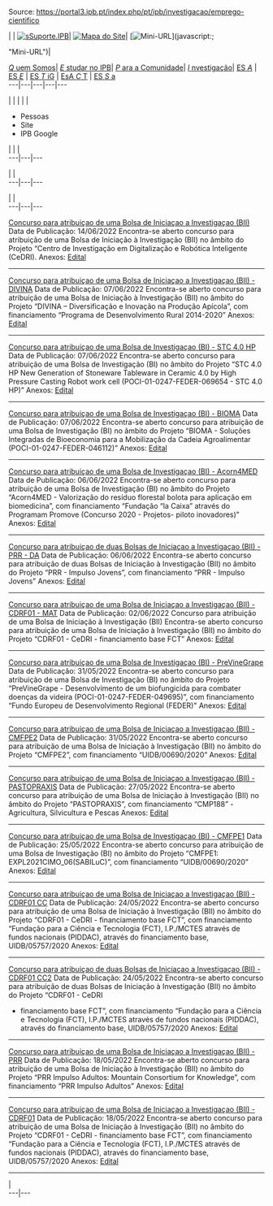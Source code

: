 Source: https://portal3.ipb.pt/index.php/pt/ipb/investigacao/emprego-cientifico

| | [![sSuporte.IPB](/templates/ipb-template-investigacao/images/mail.png)](https://suporte.ipb.pt "Suporte.IPB")| [![Mapa do Site](/templates/ipb-template-investigacao/images/mapa.png)](/index.php/pt/ipb-map "Mapa do Site")| [![Mini-URL](/templates/ipb-template-investigacao/images/miniurl.png)](javascript:;

 "Mini-URL")|  
  
[_Q_ uem Somos](/index.php/pt/ipb/quem-somos "Quem Somos")| [ _E_ studar no IPB](/index.php/pt/ipb/estudar-no-ipb "Estudar no IPB")| [ _P_ ara a Comunidade](/index.php/pt/ipb/para-a-comunidade "Para a Comunidade")| [ _I_ nvestigação](/index.php/pt/ipb/investigacao "Investigação")| [ES _A_](http://www.esa.ipb.pt "Escola Superior Agrária de Bragança") | [ES _E_](http://www.ese.ipb.pt "Escola Superior de Educação de Bragança") | [ES _T_ iG](http://www.estig.ipb.pt "Escola Superior de Tecnologia e Gestão de Bragança") | [EsA _C_ T](http://www.esact.ipb.pt "Escola Superior de Comunicação, Administração e Turismo de Mirandela") | [ES _S_ a](http://www.essa.ipb.pt "Escola Superior de Saúde de Bragança")  
---|---|---|---|---  
  
  

  

  
  
  
  
  
  
  
  
  
  
  
  
  
  
|   | |  | | 

  * Pessoas
  * Site
  * IPB Google

| | |   
---|---|---  
  
| |   
---|---|---  
  
| |   
---|---|---  
  
  
[Concurso para atribuiçao de uma Bolsa de Iniciaçao a Investigaçao
(BII)](http://portal3.ipb.pt/index.php/pt/atualidades?pub=1740) Data de
Publicação: 14/06/2022 Encontra-se aberto concurso para atribuição de uma
Bolsa de Iniciação à Investigação (BII) no âmbito do Projeto “Centro de
Investigação em Digitalização e Robótica Inteligente (CeDRI).  Anexos:
[Edital](https://atualidades.ipb.pt/sistema/anexos/1740_1655220825.pdf)  

* * *

[Concurso para atribuiçao de uma Bolsa de Iniciaçao a Investigaçao (BII) -
DIVINA](http://portal3.ipb.pt/index.php/pt/atualidades?pub=1737) Data de
Publicação: 07/06/2022 Encontra-se aberto concurso para atribuição de uma
Bolsa de Iniciação à Investigação (BII) no âmbito do Projeto “DIVINA –
Diversificação e Inovação na Produção Apícola”, com financiamento “Programa de
Desenvolvimento Rural 2014-2020”  Anexos:
[Edital](https://atualidades.ipb.pt/sistema/anexos/1737_1654608544.pdf)  

* * *

[Concurso para atribuiçao de uma Bolsa de Investigaçao (BI) - STC 4.0
HP](http://portal3.ipb.pt/index.php/pt/atualidades?pub=1738) Data de
Publicação: 07/06/2022 Encontra-se aberto concurso para atribuição de uma
Bolsa de Investigação (BI) no âmbito do Projeto “STC 4.0 HP New Generation of
Stoneware Tableware in Ceramic 4.0 by High Pressure Casting Robot work cell
(POCI-01-0247-FEDER-069654 - STC 4.0 HP)”  Anexos:
[Edital](https://atualidades.ipb.pt/sistema/anexos/1738_1654608735.pdf)  

* * *

[Concurso para atribuiçao de uma Bolsa de Investigaçao (BI) -
BIOMA](http://portal3.ipb.pt/index.php/pt/atualidades?pub=1739) Data de
Publicação: 07/06/2022 Encontra-se aberto concurso para atribuição de uma
Bolsa de Investigação (BI) no âmbito do Projeto “BIOMA - Soluções Integradas
de Bioeconomia para a Mobilização da Cadeia Agroalimentar
(POCI-01-0247-FEDER-046112)”  Anexos:
[Edital](https://atualidades.ipb.pt/sistema/anexos/1739_1654781088.pdf)  

* * *

[Concurso para atribuiçao de uma Bolsa de Investigaçao (BI) -
Acorn4MED](http://portal3.ipb.pt/index.php/pt/atualidades?pub=1732) Data de
Publicação: 06/06/2022 Encontra-se aberto concurso para atribuição de uma
Bolsa de Investigação (BI) no âmbito do Projeto “Acorn4MED - Valorização do
resíduo florestal bolota para aplicação em biomedicina”, com financiamento
“Fundação “la Caixa” através do Programam Promove (Concurso 2020 - Projetos-
piloto inovadores)"  Anexos:
[Edital](https://atualidades.ipb.pt/sistema/anexos/1732_1654507121.pdf)  

* * *

[Concurso para atribuiçao de duas Bolsas de Iniciaçao a Investigaçao (BII) -
PRR - DA](http://portal3.ipb.pt/index.php/pt/atualidades?pub=1733) Data de
Publicação: 06/06/2022 Encontra-se aberto concurso para atribuição de duas
Bolsas de Iniciação à Investigação (BII) no âmbito do Projeto “PRR - Impulso
Jovens”, com financiamento “PRR - Impulso Jovens”  Anexos:
[Edital](https://atualidades.ipb.pt/sistema/anexos/1733_1654513574.pdf)  

* * *

[Concurso para atribuiçao de uma Bolsa de Iniciaçao a Investigaçao (BII) -
CDRF01 - MAT](http://portal3.ipb.pt/index.php/pt/atualidades?pub=1729) Data de
Publicação: 02/06/2022 Concurso para atribuição de uma Bolsa de Iniciação à
Investigação (BII) Encontra-se aberto concurso para atribuição de uma Bolsa de
Iniciação à Investigação (BII) no âmbito do Projeto “CDRF01 - CeDRI -
financiamento base FCT”  Anexos:
[Edital](https://atualidades.ipb.pt/sistema/anexos/1729_1654157995.pdf)  

* * *

[Concurso para atribuiçao de uma Bolsa de Investigaçao (BI) -
PreVineGrape](http://portal3.ipb.pt/index.php/pt/atualidades?pub=1725) Data de
Publicação: 31/05/2022 Encontra-se aberto concurso para atribuição de uma
Bolsa de Investigação (BI) no âmbito do Projeto “PreVineGrape -
Desenvolvimento de um biofungicida para combater doenças da videira
(POCI-01-0247-FEDER-049695)”, com financiamento “Fundo Europeu de
Desenvolvimento Regional (FEDER)"  Anexos:
[Edital](https://atualidades.ipb.pt/sistema/anexos/1725_1653987024.pdf)  

* * *

[Concurso para atribuiçao de uma Bolsa de Iniciaçao a Investigaçao (BII) -
CMFPE2](http://portal3.ipb.pt/index.php/pt/atualidades?pub=1726) Data de
Publicação: 31/05/2022 Encontra-se aberto concurso para atribuição de uma
Bolsa de Iniciação à Investigação (BII) no âmbito do Projeto “CMFPE2”, com
financiamento “UIDB/00690/2020”  Anexos:
[Edital](https://atualidades.ipb.pt/sistema/anexos/1726_1653987174.pdf)  

* * *

[Concurso para atribuiçao de uma Bolsa de Iniciaçao a Investigaçao (BII) -
PASTOPRAXIS](http://portal3.ipb.pt/index.php/pt/atualidades?pub=1723) Data de
Publicação: 27/05/2022 Encontra-se aberto concurso para atribuição de uma
Bolsa de Iniciação à Investigação (BII) no âmbito do Projeto “PASTOPRAXIS”,
com financiamento “CMP188” - Agricultura, Silvicultura e Pescas  Anexos:
[Edital](https://atualidades.ipb.pt/sistema/anexos/1723_1653676439.pdf)  

* * *

[Concurso para atribuiçao de uma Bolsa de Investigaçao (BI) -
CMFPE1](http://portal3.ipb.pt/index.php/pt/atualidades?pub=1721) Data de
Publicação: 25/05/2022 Encontra-se aberto concurso para atribuição de uma
Bolsa de Investigação (BI) no âmbito do Projeto “CMFPE1:
EXPL2021CIMO_06(SABILuC)”, com financiamento “UIDB/00690/2020”  Anexos:
[Edital](https://atualidades.ipb.pt/sistema/anexos/1721_1653478574.pdf)  

* * *

[Concurso para atribuiçao de uma Bolsa de Iniciaçao a Investigaçao (BII) -
CDRF01 CC](http://portal3.ipb.pt/index.php/pt/atualidades?pub=1718) Data de
Publicação: 24/05/2022 Encontra-se aberto concurso para atribuição de uma
Bolsa de Iniciação à Investigação (BII) no âmbito do Projeto “CDRF01 - CeDRI -
financiamento base FCT”, com financiamento “Fundação para a Ciência e
Tecnologia (FCT), I.P./MCTES através de fundos nacionais (PIDDAC), através do
financiamento base, UIDB/05757/2020  Anexos:
[Edital](https://atualidades.ipb.pt/sistema/anexos/1718_1653409037.pdf)  

* * *

[Concurso para atribuiçao de duas Bolsas de Iniciaçao a Investigaçao (BII) -
CDRF01 CC2](http://portal3.ipb.pt/index.php/pt/atualidades?pub=1720) Data de
Publicação: 24/05/2022 Encontra-se aberto concurso para atribuição de duas
Bolsas de Iniciação à Investigação (BII) no âmbito do Projeto “CDRF01 - CeDRI
- financiamento base FCT”, com financiamento “Fundação para a Ciência e
Tecnologia (FCT), I.P./MCTES através de fundos nacionais (PIDDAC), através do
financiamento base, UIDB/05757/2020  Anexos:
[Edital](https://atualidades.ipb.pt/sistema/anexos/1720_1653409246.pdf)  

* * *

[Concurso para atribuiçao de uma Bolsa de Iniciaçao a Investigaçao (BII) -
PRR](http://portal3.ipb.pt/index.php/pt/atualidades?pub=1707) Data de
Publicação: 18/05/2022 Encontra-se aberto concurso para atribuição de uma
Bolsa de Iniciação à Investigação (BII) no âmbito do Projeto “PRR Impulso
Adultos: Mountain Consortium for Knowledge”, com financiamento “PRR Impulso
Adultos”  Anexos:
[Edital](https://atualidades.ipb.pt/sistema/anexos/1707_1652882119.pdf)  

* * *

[Concurso para atribuiçao de uma Bolsa de Iniciaçao a Investigaçao (BII) -
CDRF01](http://portal3.ipb.pt/index.php/pt/atualidades?pub=1708) Data de
Publicação: 18/05/2022 Encontra-se aberto concurso para atribuição de uma
Bolsa de Iniciação à Investigação (BII) no âmbito do Projeto “CDRF01 - CeDRI -
financiamento base FCT”, com financiamento “Fundação para a Ciência e
Tecnologia (FCT), I.P./MCTES através de fundos nacionais (PIDDAC), através do
financiamento base, UIDB/05757/2020  Anexos:
[Edital](https://atualidades.ipb.pt/sistema/anexos/1708_1652882271.pdf)  

* * *

|  
---|---  
  

